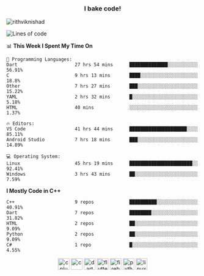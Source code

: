 <h3 align="center">I bake code!</h3>

<p align="left"> <img src="https://komarev.com/ghpvc/?username=rithviknishad" alt="rithviknishad" /> </p>

<!--START_SECTION:waka-->
![Lines of code](https://img.shields.io/badge/From%20Hello%20World%20I%27ve%20Written-694048%20lines%20of%20code-blue)

📊 **This Week I Spent My Time On** 

```text
💬 Programming Languages: 
Dart                     27 hrs 54 mins      ██████████████░░░░░░░░░░░   56.91% 
C                        9 hrs 13 mins       ████░░░░░░░░░░░░░░░░░░░░░   18.8% 
Other                    7 hrs 27 mins       ███░░░░░░░░░░░░░░░░░░░░░░   15.22% 
YAML                     2 hrs 32 mins       █░░░░░░░░░░░░░░░░░░░░░░░░   5.18% 
HTML                     40 mins             ░░░░░░░░░░░░░░░░░░░░░░░░░   1.37%

🔥 Editors: 
VS Code                  41 hrs 44 mins      █████████████████████░░░░   85.11% 
Android Studio           7 hrs 18 mins       ███░░░░░░░░░░░░░░░░░░░░░░   14.89%

💻 Operating System: 
Linux                    45 hrs 19 mins      ███████████████████████░░   92.41% 
Windows                  3 hrs 43 mins       ██░░░░░░░░░░░░░░░░░░░░░░░   7.59%

```

**I Mostly Code in C++** 

```text
C++                      9 repos             ██████████░░░░░░░░░░░░░░░   40.91% 
Dart                     7 repos             ████████░░░░░░░░░░░░░░░░░   31.82% 
HTML                     2 repos             ██░░░░░░░░░░░░░░░░░░░░░░░   9.09% 
Python                   2 repos             ██░░░░░░░░░░░░░░░░░░░░░░░   9.09% 
C#                       1 repo              █░░░░░░░░░░░░░░░░░░░░░░░░   4.55%

```



<!--END_SECTION:waka-->

<p align="center">
  <img src="https://devicons.github.io/devicon/devicon.git/icons/cplusplus/cplusplus-original.svg" alt="cplusplus" width="30" height="30"/>
  <img src="https://devicons.github.io/devicon/devicon.git/icons/c/c-original.svg" alt="c" width="30" height="30"/>
  <img src="https://www.vectorlogo.zone/logos/dartlang/dartlang-icon.svg" alt="dart" width="30" height="30"/>
  <img src="https://www.vectorlogo.zone/logos/flutterio/flutterio-icon.svg" alt="flutter" width="30" height="30"/> 
  <img src="https://www.vectorlogo.zone/logos/firebase/firebase-icon.svg" alt="firebase" width="30" height="30"/> 
  <img src="https://devicons.github.io/devicon/devicon.git/icons/python/python-original.svg" alt="python" width="30" height="30"/> 
  <img src="https://devicons.github.io/devicon/devicon.git/icons/linux/linux-original.svg" alt="linux" width="30" height="30"/> 
</p>
